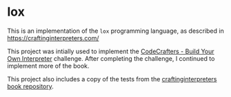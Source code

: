 
lox
===

This is an implementation of the `lox` programming language, as described in https://craftinginterpreters.com/

This project was intially used to implement the [CodeCrafters - Build Your Own Interpreter](https://app.codecrafters.io/courses/interpreter/overview) challenge.
After completing the challenge, I continued to implement more of the book.

This project also includes a copy of the tests from the [craftinginterpreters book repository](https://github.com/munificent/craftinginterpreters/tree/master/test).


